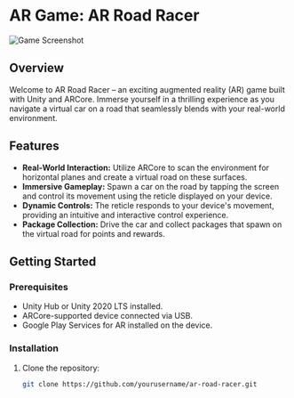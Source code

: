 # AR Game: AR Road Racer

![Game Screenshot](/path/to/screenshot.png)

## Overview

Welcome to AR Road Racer – an exciting augmented reality (AR) game built with Unity and ARCore. Immerse yourself in a thrilling experience as you navigate a virtual car on a road that seamlessly blends with your real-world environment.

## Features

- **Real-World Interaction:** Utilize ARCore to scan the environment for horizontal planes and create a virtual road on these surfaces.
- **Immersive Gameplay:** Spawn a car on the road by tapping the screen and control its movement using the reticle displayed on your device.
- **Dynamic Controls:** The reticle responds to your device's movement, providing an intuitive and interactive control experience.
- **Package Collection:** Drive the car and collect packages that spawn on the virtual road for points and rewards.

## Getting Started

### Prerequisites

- Unity Hub or Unity 2020 LTS installed.
- ARCore-supported device connected via USB.
- Google Play Services for AR installed on the device.

### Installation

1. Clone the repository:

   ```bash
   git clone https://github.com/yourusername/ar-road-racer.git
